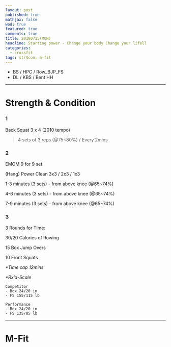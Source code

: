 ```yaml
---
layout: post
published: true
mathjax: false
wod: true
featured: true
comments: true
title: 20190715(MON)
headline: Starting power - Change your body Change your lifell
categories:
  - crossfit
tags: str$con, m-fit
---
```


- BS / HPC / Row_BJP_FS
- DL / KBS / Bent HH

---

# Strength & Condition
### 1
Back Squat 3 x 4 (2010 tempo)
> 4 sets of 3 reps (@75~80%) / Every 2mins

### 2
EMOM 9 for 9 set

(Hang) Power Clean 3x3 / 2x3 / 1x3

1-3 minutes (3 sets) - from above knee (@65~74%)

4-6 minutes (3 sets) - from above knee (@65~74%)

7-9 minutes (3 sets) - from above knee (@65~74%)

### 3
3 Rounds for Time:

30/20 Calories of Rowing

15 Box Jump Overs

10 Front Squats

*\*Time cap 12mins*

*\*Rx’d-Scale*

    Competitor
    - Box 24/20 in 
    - FS 155/115 lb

    Performance
    - Box 24/20 in
    - FS 135/85 lb




---

# M-Fit

